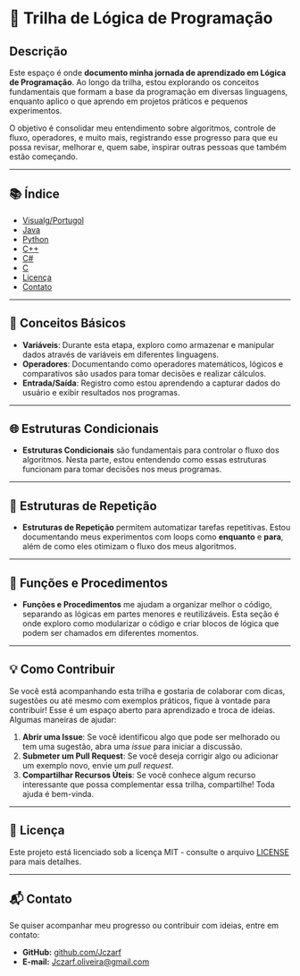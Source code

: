 # 🚀 Trilha de Lógica de Programação

## Descrição

Este espaço é onde **documento minha jornada de aprendizado em Lógica de Programação**. Ao longo da trilha, estou explorando os conceitos fundamentais que formam a base da programação em diversas linguagens, enquanto aplico o que aprendo em projetos práticos e pequenos experimentos.

O objetivo é consolidar meu entendimento sobre algoritmos, controle de fluxo, operadores, e muito mais, registrando esse progresso para que eu possa revisar, melhorar e, quem sabe, inspirar outras pessoas que também estão começando.

---

## 📚 Índice

  - [Visualg/Portugol](/logica-de-programação/VisualG_Portugol/)
  - [Java](#java)
  - [Python](#python)
  - [C++](#c)
  - [C#](#c)
  - [C](#c)
- [Licença](#-licença)
- [Contato](#-contato)

---

## 📘 Conceitos Básicos

- **Variáveis**: Durante esta etapa, exploro como armazenar e manipular dados através de variáveis em diferentes linguagens.
- **Operadores**: Documentando como operadores matemáticos, lógicos e comparativos são usados para tomar decisões e realizar cálculos.
- **Entrada/Saída**: Registro como estou aprendendo a capturar dados do usuário e exibir resultados nos programas.

---

## 🌐 Estruturas Condicionais

- **Estruturas Condicionais** são fundamentais para controlar o fluxo dos algoritmos. Nesta parte, estou entendendo como essas estruturas funcionam para tomar decisões nos meus programas.

---

## 🔄 Estruturas de Repetição

- **Estruturas de Repetição** permitem automatizar tarefas repetitivas. Estou documentando meus experimentos com loops como **enquanto** e **para**, além de como eles otimizam o fluxo dos meus algoritmos.

---

## 🔧 Funções e Procedimentos

- **Funções e Procedimentos** me ajudam a organizar melhor o código, separando as lógicas em partes menores e reutilizáveis. Esta seção é onde exploro como modularizar o código e criar blocos de lógica que podem ser chamados em diferentes momentos.

---

## 💡 Como Contribuir

Se você está acompanhando esta trilha e gostaria de colaborar com dicas, sugestões ou até mesmo com exemplos práticos, fique à vontade para contribuir! Esse é um espaço aberto para aprendizado e troca de ideias. Algumas maneiras de ajudar:

1. **Abrir uma Issue**: Se você identificou algo que pode ser melhorado ou tem uma sugestão, abra uma *issue* para iniciar a discussão.
2. **Submeter um Pull Request**: Se você deseja corrigir algo ou adicionar um exemplo novo, envie um *pull request*.
3. **Compartilhar Recursos Úteis**: Se você conhece algum recurso interessante que possa complementar essa trilha, compartilhe! Toda ajuda é bem-vinda.

---

## 📜 Licença

Este projeto está licenciado sob a licença MIT - consulte o arquivo [LICENSE](/LICENSE.md) para mais detalhes.

---

## 📬 Contato

Se quiser acompanhar meu progresso ou contribuir com ideias, entre em contato:

- **GitHub:** [github.com/Jczarf](https://github.com/Jczarf)
- **E-mail:** Jczarf.oliveira@gmail.com
